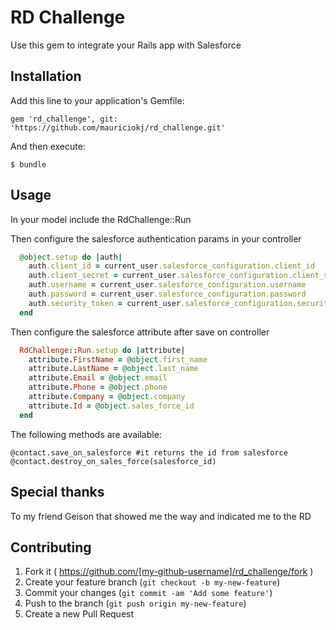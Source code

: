 # RD Challenge

Use this gem to integrate your Rails app with Salesforce

## Installation

Add this line to your application's Gemfile:

    gem 'rd_challenge', git: 'https://github.com/mauriciokj/rd_challenge.git'

And then execute:

    $ bundle

## Usage
In your model include the RdChallenge::Run 

Then configure the salesforce authentication params in your controller

```ruby
  @object.setup do |auth|
    auth.client_id = current_user.salesforce_configuration.client_id
    auth.client_secret = current_user.salesforce_configuration.client_secret
    auth.username = current_user.salesforce_configuration.username
    auth.password = current_user.salesforce_configuration.password
    auth.security_token = current_user.salesforce_configuration.security_token
  end
```  

Then configure the salesforce attribute after save on controller
```ruby
  RdChallenge::Run.setup do |attribute|
    attribute.FirstName = @object.first_name
    attribute.LastName = @object.last_name
    attribute.Email = @object.email
    attribute.Phone = @object.phone
    attribute.Company = @object.company
    attribute.Id = @object.sales_force_id
  end
```  
The following methods are available:

	@contact.save_on_salesforce #it returns the id from salesforce
	@contact.destroy_on_sales_force(salesforce_id)

## Special thanks
To my friend Geison that showed me the way  and indicated me to the RD

## Contributing

1. Fork it ( https://github.com/[my-github-username]/rd_challenge/fork )
2. Create your feature branch (`git checkout -b my-new-feature`)
3. Commit your changes (`git commit -am 'Add some feature'`)
4. Push to the branch (`git push origin my-new-feature`)
5. Create a new Pull Request    
